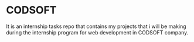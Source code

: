 # CODSOFT
It is an internship tasks repo that contains my projects that i will be making during the internship program for web development in CODSOFT company.
